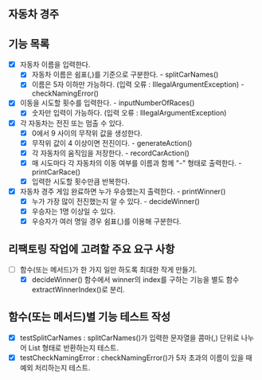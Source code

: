 ## 자동차 경주

## 기능 목록

- [x] 자동차 이름을 입력한다.
  - [x] 자동차 이름은 쉼표(,)를 기준으로 구분한다. - splitCarNames()
  - [x] 이름은 5자 이하만 가능하다. (입력 오류 : IllegalArgumentException) - checkNamingError()

- [x] 이동을 시도할 횟수를 입력한다. - inputNumberOfRaces()
  - [x] 숫자만 입력이 가능하다. (입력 오류 : IllegalArgumentException)

- [x] 각 자동차는 전진 또는 멈출 수 있다.
  - [x] 0에서 9 사이의 무작위 값을 생성한다.
  - [x] 무작위 값이 4 이상이면 전진이다. - generateAction()
  - [x] 각 자동차의 움직임을 저장한다. - recordCarAction()
  - [x] 매 시도마다 각 자동차의 이동 여부를 이름과 함께 "-" 형태로 출력한다. - printCarRace()
  - [x] 입력한 시도할 횟수만큼 반복한다.

- [x] 자동차 경주 게임 완료하면 누가 우승했는지 출력한다. - printWinner()
  - [x] 누가 가장 많이 전진했는지 알 수 있다. - decideWinner()
  - [x] 우승자는 1명 이상일 수 있다.
  - [x] 우승자가 여러 명일 경우 쉼표(,)를 이용해 구분한다.

## 리팩토링 작업에 고려할 주요 요구 사항

- [ ] 함수(또는 메서드)가 한 가지 일만 하도록 최대한 작게 만들기.
  - [x] decideWinner() 함수에서 winner의 index를 구하는 기능을 별도 함수 extractWinnerIndex()로 분리.

## 함수(또는 메서드)별 기능 테스트 작성

- [x] testSplitCarNames : splitCarNames()가 입력한 문자열을 콤마(,) 단위로 나누어 List 형태로 반환하는지 테스트.
- [x] testCheckNamingError : checkNamingError()가 5자 초과의 이름이 있을 때 예외 처리하는지 테스트.